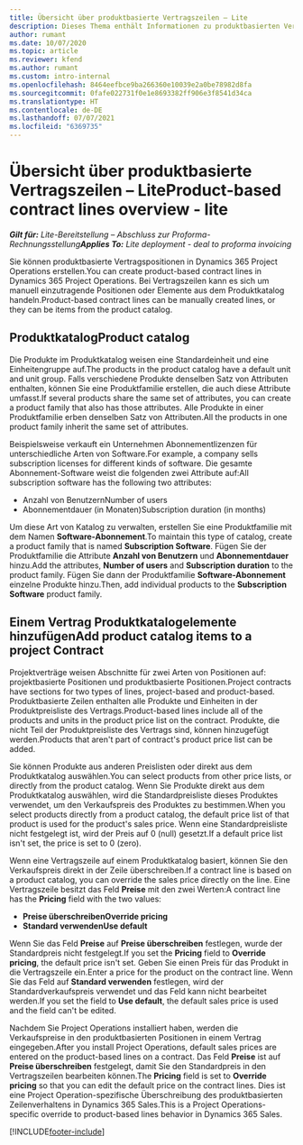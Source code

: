 ```yaml
---
title: Übersicht über produktbasierte Vertragszeilen – Lite
description: Dieses Thema enthält Informationen zu produktbasierten Vertragszeilen.
author: rumant
ms.date: 10/07/2020
ms.topic: article
ms.reviewer: kfend
ms.author: rumant
ms.custom: intro-internal
ms.openlocfilehash: 8464eefbce9ba266360e10039e2a0be78982d8fa
ms.sourcegitcommit: 0fafe022731f0e1e8693382ff906e3f8541d34ca
ms.translationtype: HT
ms.contentlocale: de-DE
ms.lasthandoff: 07/07/2021
ms.locfileid: "6369735"
---
```

# <a name="product-based-contract-lines-overview---lite"></a><span data-ttu-id="3c335-103">Übersicht über produktbasierte Vertragszeilen – Lite</span><span class="sxs-lookup"><span data-stu-id="3c335-103">Product-based contract lines overview - lite</span></span>

<span data-ttu-id="3c335-104">_**Gilt für:** Lite-Bereitstellung – Abschluss zur Proforma-Rechnungsstellung_</span><span class="sxs-lookup"><span data-stu-id="3c335-104">_**Applies To:** Lite deployment - deal to proforma invoicing_</span></span>

<span data-ttu-id="3c335-105">Sie können produktbasierte Vertragspositionen in Dynamics 365 Project Operations erstellen.</span><span class="sxs-lookup"><span data-stu-id="3c335-105">You can create product-based contract lines in Dynamics 365 Project Operations.</span></span> <span data-ttu-id="3c335-106">Bei Vertragszeilen kann es sich um manuell einzutragende Positionen oder Elemente aus dem Produktkatalog handeln.</span><span class="sxs-lookup"><span data-stu-id="3c335-106">Product-based contract lines can be manually created lines, or they can be items from the product catalog.</span></span>

## <a name="product-catalog"></a><span data-ttu-id="3c335-107">Produktkatalog</span><span class="sxs-lookup"><span data-stu-id="3c335-107">Product catalog</span></span>

<span data-ttu-id="3c335-108">Die Produkte im Produktkatalog weisen eine Standardeinheit und eine Einheitengruppe auf.</span><span class="sxs-lookup"><span data-stu-id="3c335-108">The products in the product catalog have a default unit and unit group.</span></span> <span data-ttu-id="3c335-109">Falls verschiedene Produkte denselben Satz von Attributen enthalten, können Sie eine Produktfamilie erstellen, die auch diese Attribute umfasst.</span><span class="sxs-lookup"><span data-stu-id="3c335-109">If several products share the same set of attributes, you can create a product family that also has those attributes.</span></span> <span data-ttu-id="3c335-110">Alle Produkte in einer Produktfamilie erben denselben Satz von Attributen.</span><span class="sxs-lookup"><span data-stu-id="3c335-110">All the products in one product family inherit the same set of attributes.</span></span>

<span data-ttu-id="3c335-111">Beispielsweise verkauft ein Unternehmen Abonnementlizenzen für unterschiedliche Arten von Software.</span><span class="sxs-lookup"><span data-stu-id="3c335-111">For example, a company sells subscription licenses for different kinds of software.</span></span> <span data-ttu-id="3c335-112">Die gesamte Abonnement-Software weist die folgenden zwei Attribute auf:</span><span class="sxs-lookup"><span data-stu-id="3c335-112">All subscription software has the following two attributes:</span></span>

- <span data-ttu-id="3c335-113">Anzahl von Benutzern</span><span class="sxs-lookup"><span data-stu-id="3c335-113">Number of users</span></span>
- <span data-ttu-id="3c335-114">Abonnementdauer (in Monaten)</span><span class="sxs-lookup"><span data-stu-id="3c335-114">Subscription duration (in months)</span></span>

<span data-ttu-id="3c335-115">Um diese Art von Katalog zu verwalten, erstellen Sie eine Produktfamilie mit dem Namen **Software-Abonnement**.</span><span class="sxs-lookup"><span data-stu-id="3c335-115">To maintain this type of catalog, create a product family that is named **Subscription Software**.</span></span> <span data-ttu-id="3c335-116">Fügen Sie der Produktfamilie die Attribute **Anzahl von Benutzern** und **Abonnementdauer** hinzu.</span><span class="sxs-lookup"><span data-stu-id="3c335-116">Add the attributes, **Number of users** and **Subscription duration** to the product family.</span></span> <span data-ttu-id="3c335-117">Fügen Sie dann der Produktfamilie **Software-Abonnement** einzelne Produkte hinzu.</span><span class="sxs-lookup"><span data-stu-id="3c335-117">Then, add individual products to the **Subscription Software** product family.</span></span>

## <a name="add-product-catalog-items-to-a-project-contract"></a><span data-ttu-id="3c335-118">Einem Vertrag Produktkatalogelemente hinzufügen</span><span class="sxs-lookup"><span data-stu-id="3c335-118">Add product catalog items to a project Contract</span></span>

<span data-ttu-id="3c335-119">Projektverträge weisen Abschnitte für zwei Arten von Positionen auf: projektbasierte Positionen und produktbasierte Positionen.</span><span class="sxs-lookup"><span data-stu-id="3c335-119">Project contracts have sections for two types of lines, project-based and product-based.</span></span> <span data-ttu-id="3c335-120">Produktbasierte Zeilen enthalten alle Produkte und Einheiten in der Produktpreisliste des Vertrags.</span><span class="sxs-lookup"><span data-stu-id="3c335-120">Product-based lines include all of the products and units in the product price list on the contract.</span></span> <span data-ttu-id="3c335-121">Produkte, die nicht Teil der Produktpreisliste des Vertrags sind, können hinzugefügt werden.</span><span class="sxs-lookup"><span data-stu-id="3c335-121">Products that aren't part of contract's product price list can be added.</span></span>

<span data-ttu-id="3c335-122">Sie können Produkte aus anderen Preislisten oder direkt aus dem Produktkatalog auswählen.</span><span class="sxs-lookup"><span data-stu-id="3c335-122">You can select products from other price lists, or directly from the product catalog.</span></span> <span data-ttu-id="3c335-123">Wenn Sie Produkte direkt aus dem Produktkatalog auswählen, wird die Standardpreisliste dieses Produktes verwendet, um den Verkaufspreis des Produktes zu bestimmen.</span><span class="sxs-lookup"><span data-stu-id="3c335-123">When you select products directly from a product catalog, the default price list of that product is used for the product's sales price.</span></span> <span data-ttu-id="3c335-124">Wenn eine Standardpreisliste nicht festgelegt ist, wird der Preis auf 0 (null) gesetzt.</span><span class="sxs-lookup"><span data-stu-id="3c335-124">If a default price list isn't set, the price is set to 0 (zero).</span></span>

<span data-ttu-id="3c335-125">Wenn eine Vertragszeile auf einem Produktkatalog basiert, können Sie den Verkaufspreis direkt in der Zeile überschreiben.</span><span class="sxs-lookup"><span data-stu-id="3c335-125">If a contract line is based on a product catalog, you can override the sales price directly on the line.</span></span> <span data-ttu-id="3c335-126">Eine Vertragszeile besitzt das Feld **Preise** mit den zwei Werten:</span><span class="sxs-lookup"><span data-stu-id="3c335-126">A contract line has the **Pricing** field with the two values:</span></span>

- <span data-ttu-id="3c335-127">**Preise überschreiben**</span><span class="sxs-lookup"><span data-stu-id="3c335-127">**Override pricing**</span></span>
- <span data-ttu-id="3c335-128">**Standard verwenden**</span><span class="sxs-lookup"><span data-stu-id="3c335-128">**Use default**</span></span>

<span data-ttu-id="3c335-129">Wenn Sie das Feld **Preise** auf **Preise überschreiben** festlegen, wurde der Standardpreis nicht festgelegt.</span><span class="sxs-lookup"><span data-stu-id="3c335-129">If you set the **Pricing** field to **Override pricing**, the default price isn't set.</span></span> <span data-ttu-id="3c335-130">Geben Sie einen Preis für das Produkt in die Vertragszeile ein.</span><span class="sxs-lookup"><span data-stu-id="3c335-130">Enter a price for the product on the contract line.</span></span> <span data-ttu-id="3c335-131">Wenn Sie das Feld auf **Standard verwenden** festlegen, wird der Standardverkaufspreis verwendet und das Feld kann nicht bearbeitet werden.</span><span class="sxs-lookup"><span data-stu-id="3c335-131">If you set the field to **Use default**, the default sales price is used and the field can't be edited.</span></span>

<span data-ttu-id="3c335-132">Nachdem Sie Project Operations installiert haben, werden die Verkaufspreise in den produktbasierten Positionen in einem Vertrag eingegeben.</span><span class="sxs-lookup"><span data-stu-id="3c335-132">After you install Project Operations, default sales prices are entered on the product-based lines on a contract.</span></span> <span data-ttu-id="3c335-133">Das Feld **Preise** ist auf **Preise überschreiben** festgelegt, damit Sie den Standardpreis in den Vertragszeilen bearbeiten können.</span><span class="sxs-lookup"><span data-stu-id="3c335-133">The **Pricing** field is set to **Override pricing** so that you can edit the default price on the contract lines.</span></span> <span data-ttu-id="3c335-134">Dies ist eine Project Operation-spezifische Überschreibung des produktbasierten Zeilenverhaltens in Dynamics 365 Sales.</span><span class="sxs-lookup"><span data-stu-id="3c335-134">This is a Project Operations-specific override to product-based lines behavior in Dynamics 365 Sales.</span></span>


[!INCLUDE[footer-include](../../includes/footer-banner.md)]